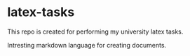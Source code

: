 # latex-tasks
This repo is created for performing my university latex tasks.

Intresting markdown language for creating documents.
